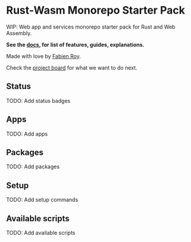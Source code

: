 # Rust-Wasm Monorepo Starter Pack

WIP: Web app and services monorepo starter pack for Rust and Web Assembly.

**See the [docs](TODO), for list of features, guides, explanations.**

Made with love by [Fabien Roy](https://github.com/ExiledNarwal28).

Check the [project board](https://github.com/orgs/Rock-n-Prog/projects/2/views/1) for what we want to do next.

## Status

TODO: Add status badges

## Apps

TODO: Add apps

## Packages

TODO: Add packages

## Setup

TODO: Add setup commands

## Available scripts

TODO: Add available scripts
